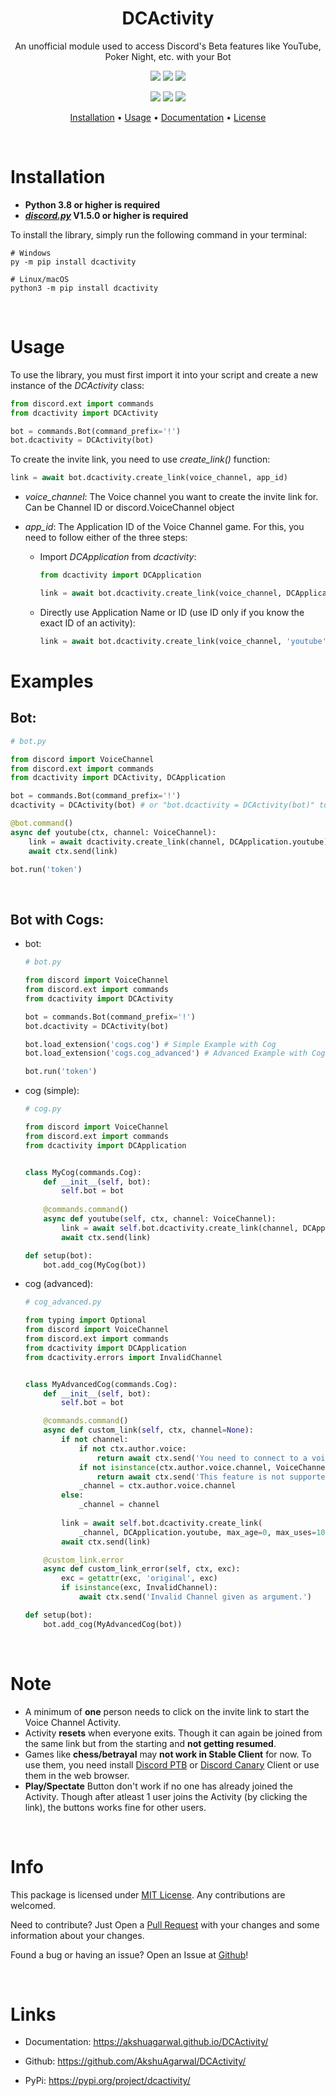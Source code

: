 <center>

# DCActivity

An unofficial module used to access Discord's Beta features like YouTube, Poker Night, etc. with your Bot

![](https://img.shields.io/pypi/pyversions/dcactivity)
![](https://img.shields.io/pypi/v/dcactivity)
![](https://img.shields.io/github/license/AkshuAgarwal/DCActivity)

![](https://img.shields.io/github/languages/top/AkshuAgarwal/DCActivity)
![](https://img.shields.io/pypi/dw/dcactivity)
![](https://img.shields.io/github/commit-activity/m/AkshuAgarwal/DCActivity)

[Installation](#installation) • [Usage](#usage) • [Documentation](https://akshuagarwal.github.io/DCActivity/) • [License](LICENSE)

</center>

<br>

# Installation
- **Python 3.8 or higher is required**
- **[*discord.py*](https://github.com/Rapptz/discord.py) V1.5.0 or higher is required**

To install the library, simply run the following command in your terminal:
```
# Windows
py -m pip install dcactivity

# Linux/macOS
python3 -m pip install dcactivity
```

<br>

# Usage
To use the library, you must first import it into your script and create a new instance of the *DCActivity* class:
```python
from discord.ext import commands
from dcactivity import DCActivity

bot = commands.Bot(command_prefix='!')
bot.dcactivity = DCActivity(bot)
```

To create the invite link, you need to use *create_link()* function:
```py
link = await bot.dcactivity.create_link(voice_channel, app_id)
```

* *voice_channel*: The Voice channel you want to create the invite link for. Can be Channel ID or discord.VoiceChannel object
 
* *app_id*: The Application ID of the Voice Channel game. For this, you need to follow either of the three steps:
   
  * Import *DCApplication* from *dcactivity*:
    ```python
    from dcactivity import DCApplication

    link = await bot.dcactivity.create_link(voice_channel, DCApplication.youtube) # or DCApplication.poker, etc.
    ```

  * Directly use Application Name or ID (use ID only if you know the exact ID of an activity):
    ```python
    link = await bot.dcactivity.create_link(voice_channel, 'youtube') # or poker, chess, etc.
    ```


# Examples
## Bot:
```python
# bot.py

from discord import VoiceChannel
from discord.ext import commands
from dcactivity import DCActivity, DCApplication

bot = commands.Bot(command_prefix='!')
dcactivity = DCActivity(bot) # or "bot.dcactivity = DCActivity(bot)" to use it as a BotVar

@bot.command()
async def youtube(ctx, channel: VoiceChannel):
    link = await dcactivity.create_link(channel, DCApplication.youtube)
    await ctx.send(link)

bot.run('token')
```

<br>

## Bot with Cogs:
  - bot:
      ```python
      # bot.py

      from discord import VoiceChannel
      from discord.ext import commands
      from dcactivity import DCActivity

      bot = commands.Bot(command_prefix='!')
      bot.dcactivity = DCActivity(bot)

      bot.load_extension('cogs.cog') # Simple Example with Cog
      bot.load_extension('cogs.cog_advanced') # Advanced Example with Cog

      bot.run('token')
      ```

  - cog (simple):
      ```python
      # cog.py

      from discord import VoiceChannel
      from discord.ext import commands
      from dcactivity import DCApplication


      class MyCog(commands.Cog):
          def __init__(self, bot):
              self.bot = bot
          
          @commands.command()
          async def youtube(self, ctx, channel: VoiceChannel):
              link = await self.bot.dcactivity.create_link(channel, DCApplication.youtube)
              await ctx.send(link)

      def setup(bot):
          bot.add_cog(MyCog(bot))
      ```

  - cog (advanced):
      ```python
      # cog_advanced.py
      
      from typing import Optional
      from discord import VoiceChannel
      from discord.ext import commands
      from dcactivity import DCApplication
      from dcactivity.errors import InvalidChannel


      class MyAdvancedCog(commands.Cog):
          def __init__(self, bot):
              self.bot = bot

          @commands.command()
          async def custom_link(self, ctx, channel=None):
              if not channel:
                  if not ctx.author.voice:
                      return await ctx.send('You need to connect to a voice channel first')
                  if not isinstance(ctx.author.voice.channel, VoiceChannel):
                      return await ctx.send('This feature is not supported in Stage Channels.')
                  _channel = ctx.author.voice.channel
              else:
                  _channel = channel
              
              link = await self.bot.dcactivity.create_link(
                  _channel, DCApplication.youtube, max_age=0, max_uses=10)
              await ctx.send(link)

          @custom_link.error
          async def custom_link_error(self, ctx, exc):
              exc = getattr(exc, 'original', exc)
              if isinstance(exc, InvalidChannel):
                  await ctx.send('Invalid Channel given as argument.')

      def setup(bot):
          bot.add_cog(MyAdvancedCog(bot))
      ```

<br>

# Note
* A minimum of **one** person needs to click on the invite link to start the Voice Channel Activity.
* Activity **resets** when everyone exits. Though it can again be joined from the same link but from the starting and **not getting resumed**.
* Games like **chess/betrayal** may **not work in Stable Client** for now. To use them, you need install [Discord PTB](https://ptb.discord.com/) or [Discord Canary](https://canary.discord.com/) Client or use them in the web browser.
* **Play/Spectate** Button don't work if no one has already joined the Activity. Though after atleast 1 user joins the Activity (by clicking the link), the buttons works fine for other users.

<br>

# Info
This package is licensed under [MIT License](LICENSE). Any contributions are welcomed.

Need to contribute? Just Open a [Pull Request](https://github.com/AkshuAgarwal/DCActivity/pulls) with your changes and some information about your changes.

Found a bug or having an issue? Open an Issue at [Github](https://github.com/AkshuAgarwal/DCActivity/issues)!

<br>

# Links
* Documentation: https://akshuagarwal.github.io/DCActivity/

* Github: https://github.com/AkshuAgarwal/DCActivity/

* PyPi: https://pypi.org/project/dcactivity/
